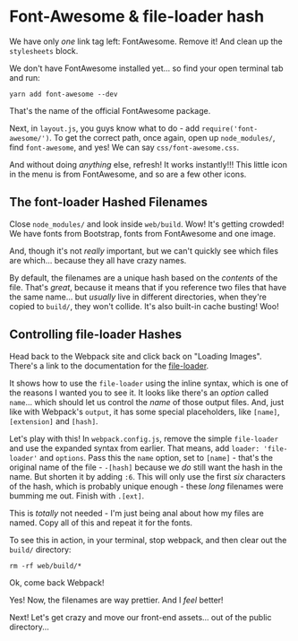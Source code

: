 # Font-Awesome & file-loader hash

We have only *one* link tag left: FontAwesome. Remove it! And clean up the `stylesheets`
block.

We don't have FontAwesome installed yet... so find your open terminal tab and run:

```terminal
yarn add font-awesome --dev
```

That's the name of the official FontAwesome package.

Next, in `layout.js`, you guys know what to do - add `require('font-awesome/')`.
To get the correct path, once again, open up `node_modules/`, find `font-awesome`,
and yes! We can say `css/font-awesome.css`.

And without doing *anything* else, refresh! It works instantly!!! This little icon
in the menu is from FontAwesome, and so are a few other icons.

## The font-loader Hashed Filenames

Close `node_modules/` and look inside `web/build`. Wow! It's getting crowded! We
have fonts from Bootstrap, fonts from FontAwesome and one image. 

And, though it's not *really* important, but we can't quickly see which files are
which... because they all have crazy names.

By default, the filenames are a unique hash based on the *contents* of the file.
That's *great*, because it means that if you reference two files that have the same
name... but *usually* live in different directories, when they're copied to `build/`,
they won't collide. It's also built-in cache busting! Woo!

## Controlling file-loader Hashes

Head back to the Webpack site and click back on "Loading Images". There's a link
to the documentation for the [file-loader](https://webpack.js.org/loaders/file-loader/).

It shows how to use the `file-loader` using the inline syntax, which is one of the
reasons I wanted you to see it. It looks like there's an *option* called `name`...
which should let us control the *name* of those output files. And, just like with
Webpack's `output`, it has some special placeholders, like `[name]`, `[extension]`
and `[hash]`.

Let's play with this! In `webpack.config.js`, remove the simple `file-loader` and
use the expanded syntax from earlier. That means, add `loader: 'file-loader'` and
`options`. Pass this the `name` option, set to `[name]` - that's the original name
of the file - `-[hash]` because we *do* still want the hash in the name. But shorten
it by adding `:6`. This will only use the first *six* characters of the hash, which
is probably unique enough - these *long* filenames were bumming me out. Finish with
`.[ext]`.

This is *totally* not needed - I'm just being anal about how my files are named.
Copy all of this and repeat it for the fonts.

To see this in action, in your terminal, stop webpack, and then clear out the `build/`
directory:

```terminal
rm -rf web/build/*
```

Ok, come back Webpack!

Yes! Now, the filenames are way prettier. And I *feel* better!

Next! Let's get crazy and move our front-end assets... out of the public directory...
